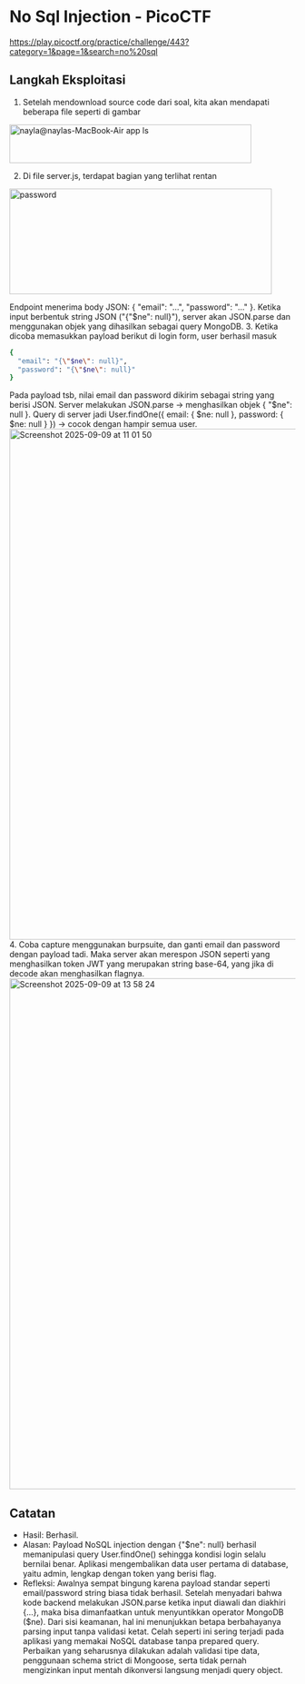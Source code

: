 # No Sql Injection - PicoCTF
https://play.picoctf.org/practice/challenge/443?category=1&page=1&search=no%20sql

## Langkah Eksploitasi
1. Setelah mendownload source code dari soal, kita akan mendapati beberapa file seperti di gambar
<img width="426" height="68" alt="nayla@naylas-MacBook-Air app  ls" src="https://github.com/user-attachments/assets/3fe2a6e1-8bda-4b1b-8a83-46f97b930a0d" />

2. Di file server.js, terdapat bagian yang terlihat rentan
<img width="462" height="186" alt="password" src="https://github.com/user-attachments/assets/14026ead-7abc-4b88-9a01-2f6fa6527cbd" />

Endpoint menerima body JSON: { "email": "...", "password": "..." }. Ketika input berbentuk string JSON ("{"$ne": null}"), server akan JSON.parse dan menggunakan objek yang dihasilkan sebagai query MongoDB.
3. Ketika dicoba memasukkan payload berikut di login form, user berhasil masuk
```bash
{
  "email": "{\"$ne\": null}",
  "password": "{\"$ne\": null}"
}
```
Pada payload tsb, nilai email dan password dikirim sebagai string yang berisi JSON. Server melakukan JSON.parse → menghasilkan objek { "$ne": null }. Query di server jadi User.findOne({ email: { $ne: null }, password: { $ne: null } }) → cocok dengan hampir semua user.
<img width="1440" height="900" alt="Screenshot 2025-09-09 at 11 01 50" src="https://github.com/user-attachments/assets/fdc169b3-4227-48a1-9bac-108b26173e87" />
4. Coba capture menggunakan burpsuite, dan ganti email dan password dengan payload tadi. Maka server akan merespon JSON seperti yang menghasilkan token JWT yang merupakan string base-64, yang jika di decode akan menghasilkan flagnya.
<img width="1440" height="900" alt="Screenshot 2025-09-09 at 13 58 24" src="https://github.com/user-attachments/assets/661e27f7-06c8-43a5-828f-6e4282266904" />

## Catatan
- Hasil: Berhasil.
- Alasan: Payload NoSQL injection dengan {"$ne": null} berhasil memanipulasi query User.findOne() sehingga kondisi login selalu bernilai benar. Aplikasi mengembalikan data user pertama di database, yaitu admin, lengkap dengan token yang berisi flag.
- Refleksi:
Awalnya sempat bingung karena payload standar seperti email/password string biasa tidak berhasil. Setelah menyadari bahwa kode backend melakukan JSON.parse ketika input diawali dan diakhiri {...}, maka bisa dimanfaatkan untuk menyuntikkan operator MongoDB ($ne). Dari sisi keamanan, hal ini menunjukkan betapa berbahayanya parsing input tanpa validasi ketat. Celah seperti ini sering terjadi pada aplikasi yang memakai NoSQL database tanpa prepared query. Perbaikan yang seharusnya dilakukan adalah validasi tipe data, penggunaan schema strict di Mongoose, serta tidak pernah mengizinkan input mentah dikonversi langsung menjadi query object.
